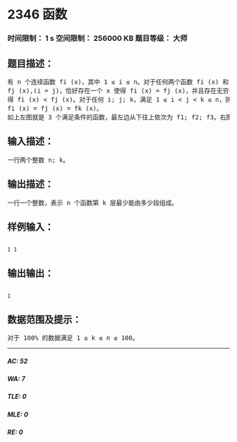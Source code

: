 # 2346 函数   
### 时间限制： 1 s     空间限制： 256000 KB     题目等级： 大师  
## 题目描述：  

<pre>
有 n 个连续函数 fi (x)，其中 1 ≤ i ≤ n。对于任何两个函数 fi (x) 和  
fj (x),(i = j)，恰好存在一个 x 使得 fi (x) = fj (x)，并且存在无穷多的 x 使  
得 fi (x) < fj (x)。对于任何 i; j; k，满足 1 ≤ i < j < k ≤ n，则不存在 x 使得  
fi (x) = fj (x) = fk (x)。
如上左图就是 3 个满足条件的函数，最左边从下往上依次为 f1; f2; f3。右图中红色部分是这整个函数图像的最低层，我们称它为第一层。同理绿色部分称为第二层，蓝色部分称为第三层。注意到，右图中第一层左边一段属于 f1，中间属于 f2，最后属于 f3。而第二层左边属于 f2，接下来一段属于 f1，再接下来一段属于 f3，最后属于 f2。因此，我们称第一层分为了三段，第二层分为了四段。同理第三层只分为了两段。求满足前面条件的 n 个函数，第 k 层最少能由多少段组成。
</pre>
  
  
## 输入描述：  

<pre>
一行两个整数 n; k。
</pre>
  
  
## 输出描述：  

<pre>
一行一个整数，表示 n 个函数第 k 层最少能由多少段组成。
</pre>
  
  
## 样例输入：  

<pre><code>
1 1
</code></pre>
  
  
## 输出输出：  

<pre><code>
1
</code></pre>
  
  
## 数据范围及提示：  

<pre>
对于 100% 的数据满足 1 ≤ k ≤ n ≤ 100。
</pre>
  
  
***  

##### AC: 52  
##### WA: 7  
##### TLE: 0  
##### MLE: 0  
##### RE: 0  
